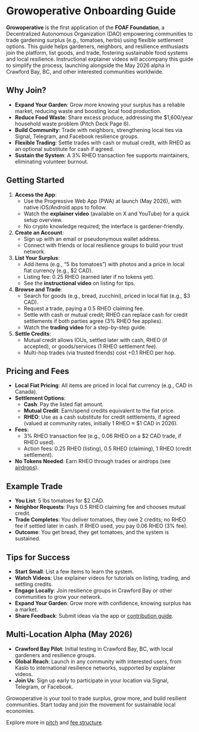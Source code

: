 # Growoperative Onboarding Guide

**Growoperative** is the first application of the **FOAF Foundation**, a Decentralized Autonomous Organization (DAO) empowering communities to trade gardening surplus (e.g., tomatoes, herbs) using flexible settlement options. This guide helps gardeners, neighbors, and resilience enthusiasts join the platform, list goods, and trade, fostering sustainable food systems and local resilience. Instructional explainer videos will accompany this guide to simplify the process, launching alongside the May 2026 alpha in Crawford Bay, BC, and other interested communities worldwide.

## Why Join?
- **Expand Your Garden**: Grow more knowing your surplus has a reliable market, reducing waste and boosting local food production.
- **Reduce Food Waste**: Share excess produce, addressing the $1,600/year household waste problem (Pitch Deck Page 6).
- **Build Community**: Trade with neighbors, strengthening local ties via Signal, Telegram, and Facebook resilience groups.
- **Flexible Trading**: Settle trades with cash or mutual credit, with RHEO as an optional substitute for cash if agreed.
- **Sustain the System**: A 3% RHEO transaction fee supports maintainers, eliminating volunteer burnout.

## Getting Started
1. **Access the App**:
   - Use the Progressive Web App (PWA) at launch (May 2026), with native iOS/Android apps to follow.
   - Watch the **explainer video** (available on X and YouTube) for a quick setup overview.
   - No crypto knowledge required; the interface is gardener-friendly.
2. **Create an Account**:
   - Sign up with an email or pseudonymous wallet address.
   - Connect with friends or local resilience groups to build your trust network.
3. **List Your Surplus**:
   - Add items (e.g., “5 lbs tomatoes”) with photos and a price in local fiat currency (e.g., $2 CAD).
   - Listing fee: 0.25 RHEO (earned later if no tokens yet).
   - See the **instructional video** on listing for tips.
4. **Browse and Trade**:
   - Search for goods (e.g., bread, zucchini), priced in local fiat (e.g., $3 CAD).
   - Request a trade, paying a 0.5 RHEO claiming fee.
   - Settle with cash or mutual credit; RHEO can replace cash for credit settlements if both parties agree (3% RHEO fee applies).
   - Watch the **trading video** for a step-by-step guide.
5. **Settle Credits**:
   - Mutual credit allows IOUs, settled later with cash, RHEO (if accepted), or goods/services (1 RHEO settlement fee).
   - Multi-hop trades (via trusted friends) cost +0.1 RHEO per hop.

## Pricing and Fees
- **Local Fiat Pricing**: All items are priced in local fiat currency (e.g., CAD in Canada).
- **Settlement Options**:
  - **Cash**: Pay the listed fiat amount.
  - **Mutual Credit**: Earn/spend credits equivalent to the fiat price.
  - **RHEO**: Use as a cash substitute for credit settlements, if agreed (valued at community rates, initially 1 RHEO ≈ $1 CAD in 2026).
- **Fees**:
  - 3% RHEO transaction fee (e.g., 0.06 RHEO on a $2 CAD trade, if RHEO used).
  - Action fees: 0.25 RHEO (listing), 0.5 RHEO (claiming), 1 RHEO (credit settlement).
- **No Tokens Needed**: Earn RHEO through trades or airdrops (see [airdrops](../../community/airdrops.md)).

## Example Trade
- **You List**: 5 lbs tomatoes for $2 CAD.
- **Neighbor Requests**: Pays 0.5 RHEO claiming fee and chooses mutual credit.
- **Trade Completes**: You deliver tomatoes, they owe 2 credits; no RHEO fee if settled later in cash. If RHEO used, you pay 0.06 RHEO (3% fee).
- **Outcome**: You get bread, they get tomatoes, and the system is sustained.

## Tips for Success
- **Start Small**: List a few items to learn the system.
- **Watch Videos**: Use explainer videos for tutorials on listing, trading, and settling credits.
- **Engage Locally**: Join resilience groups in Crawford Bay or other communities to grow your network.
- **Expand Your Garden**: Grow more with confidence, knowing surplus has a market.
- **Share Feedback**: Submit ideas via the app or [contribution guide](../../community/contribution.md).

## Multi-Location Alpha (May 2026)
- **Crawford Bay Pilot**: Initial testing in Crawford Bay, BC, with local gardeners and resilience groups.
- **Global Reach**: Launch in any community with interested users, from Kaslo to international resilience networks, supported by explainer videos.
- **Join Us**: Sign up early to participate in your location via Signal, Telegram, or Facebook.

Growoperative is your tool to trade surplus, grow more, and build resilient communities. Start today and join the movement for sustainable local economies.

Explore more in [pitch](./pitch.md) and [fee structure](../../foaf-foundation/fee-structure.md).
